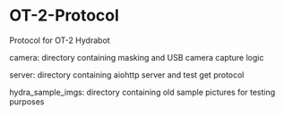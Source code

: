 # OT-2-Protocol
Protocol for OT-2 Hydrabot

camera: directory containing masking and USB camera capture logic

server: directory containing aiohttp server and test get protocol

hydra_sample_imgs: directory containing old sample pictures for testing purposes
